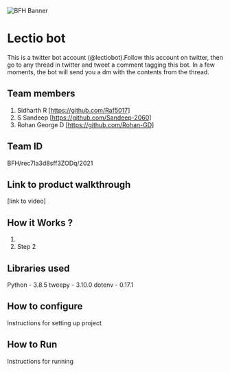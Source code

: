 ![BFH Banner](https://trello-attachments.s3.amazonaws.com/542e9c6316504d5797afbfb9/542e9c6316504d5797afbfc1/39dee8d993841943b5723510ce663233/Frame_19.png)
# Lectio bot
This is a twitter bot account (@lectiobot).Follow this account on twitter, then go to any thread in twitter 
and tweet a comment tagging this bot. In a few moments, the bot will send you a dm with the contents from
the thread.
## Team members
1. Sidharth R [https://github.com/Raf5017]
2. S Sandeep [https://github.com/Sandeep-2060]
3. Rohan George D [https://github.com/Rohan-GD]
## Team ID
BFH/rec7Ia3d8sff3ZODq/2021
## Link to product walkthrough
[link to video]
## How it Works ?
1. 
2. Step 2
## Libraries used
Python - 3.8.5
tweepy - 3.10.0
dotenv - 0.17.1
## How to configure
Instructions for setting up project
## How to Run
Instructions for running

